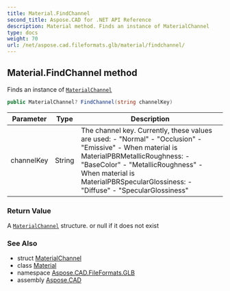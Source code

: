 ```yaml
---
title: Material.FindChannel
second_title: Aspose.CAD for .NET API Reference
description: Material method. Finds an instance of MaterialChannel
type: docs
weight: 70
url: /net/aspose.cad.fileformats.glb/material/findchannel/
---
```

## Material.FindChannel method

Finds an instance of [`MaterialChannel`](../../materialchannel/)

```csharp
public MaterialChannel? FindChannel(string channelKey)
```

| Parameter | Type | Description |
| --- | --- | --- |
| channelKey | String | The channel key. Currently, these values are used: - "Normal" - "Occlusion" - "Emissive" - When material is MaterialPBRMetallicRoughness: - "BaseColor" - "MetallicRoughness" - When material is MaterialPBRSpecularGlossiness: - "Diffuse" - "SpecularGlossiness" |

### Return Value

A [`MaterialChannel`](../../materialchannel/) structure. or null if it does not exist

### See Also

* struct [MaterialChannel](../../materialchannel/)
* class [Material](../)
* namespace [Aspose.CAD.FileFormats.GLB](../../material/)
* assembly [Aspose.CAD](../../../)


